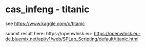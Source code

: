 # cas_infeng - titanic

see https://www.kaggle.com/c/titanic

submit result here: https://openwhisk.eu-
https://openwhisk.eu-de.bluemix.net/api/v1/web/SPLab_Scripting/default/titanic.html


